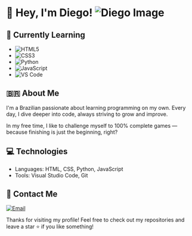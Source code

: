 # 👋 Hey, I'm Diego! ![Diego Image](https://i.pinimg.com/originals/02/e3/ee/02e3ee522078e2ce31a502374bbb5562.png)

## 🌱 Currently Learning
- ![HTML5](https://img.shields.io/badge/-HTML5-E34F26?style=flat-square&logo=html5&logoColor=white)
- ![CSS3](https://img.shields.io/badge/-CSS3-1572B6?style=flat-square&logo=css3&logoColor=white)
- ![Python](https://img.shields.io/badge/-Python-3776AB?style=flat-square&logo=python&logoColor=white)
- ![JavaScript](https://img.shields.io/badge/-JavaScript-F7DF1E?style=flat-square&logo=javascript&logoColor=black)
- ![VS Code](https://img.shields.io/badge/-VS%20Code-007ACC?style=flat-square&logo=visual-studio-code&logoColor=white)

## 🇧🇷 About Me
I'm a Brazilian passionate about learning programming on my own. Every day, I dive deeper into code, always striving to grow and improve.

In my free time, I like to challenge myself to 100% complete games — because finishing is just the beginning, right?

## 💻 Technologies
- Languages: HTML, CSS, Python, JavaScript
- Tools: Visual Studio Code, Git

## 📧 Contact Me
[![Email](https://img.shields.io/badge/Email-black?style=flat-square&logo=gmail&logoColor=white)](mailto:diegodfro76@gmail.com)

Thanks for visiting my profile! Feel free to check out my repositories and leave a star ⭐ if you like something!
